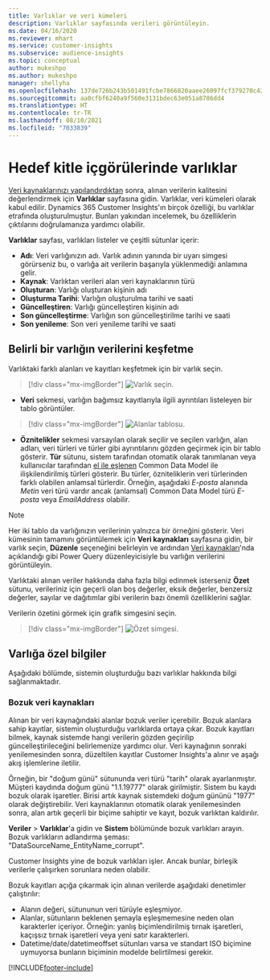 ```yaml
---
title: Varlıklar ve veri kümeleri
description: Varlıklar sayfasında verileri görüntüleyin.
ms.date: 04/16/2020
ms.reviewer: mhart
ms.service: customer-insights
ms.subservice: audience-insights
ms.topic: conceptual
author: mukeshpo
ms.author: mukeshpo
manager: shellyha
ms.openlocfilehash: 137de726b243b501491fcbe7866820aaee26097fcf379270c423c277374ae9a4
ms.sourcegitcommit: aa0cfbf6240a9f560e3131bdec63e051a8786dd4
ms.translationtype: HT
ms.contentlocale: tr-TR
ms.lasthandoff: 08/10/2021
ms.locfileid: "7033839"
---
```

# <a name="entities-in-audience-insights"></a>Hedef kitle içgörülerinde varlıklar

[Veri kaynaklarınızı yapılandırdıktan](data-sources.md) sonra, alınan verilerin kalitesini değerlendirmek için **Varlıklar** sayfasına gidin. Varlıklar, veri kümeleri olarak kabul edilir. Dynamics 365 Customer Insights'ın birçok özelliği, bu varlıklar etrafında oluşturulmuştur. Bunları yakından incelemek, bu özelliklerin çıktılarını doğrulamanıza yardımcı olabilir.

**Varlıklar** sayfası, varlıkları listeler ve çeşitli sütunlar içerir:

- **Adı**: Veri varlığınızın adı. Varlık adının yanında bir uyarı simgesi görürseniz bu, o varlığa ait verilerin başarıyla yüklenmediği anlamına gelir.
- **Kaynak**: Varlıktan verileri alan veri kaynaklarının türü
- **Oluşturan**: Varlığı oluşturan kişinin adı
- **Oluşturma Tarihi**: Varlığın oluşturulma tarihi ve saati
- **Güncelleştiren**: Varlığı güncelleştiren kişinin adı
- **Son güncelleştirme**: Varlığın son güncelleştirilme tarihi ve saati
- **Son yenileme**: Son veri yenileme tarihi ve saati

## <a name="explore-a-specific-entitys-data"></a>Belirli bir varlığın verilerini keşfetme

Varlıktaki farklı alanları ve kayıtları keşfetmek için bir varlık seçin.

> [!div class="mx-imgBorder"]
> ![Varlık seçin.](media/data-manager-entities-data.png "Bir varlık seçin")

- **Veri** sekmesi, varlığın bağımsız kayıtlarıyla ilgili ayrıntıları listeleyen bir tablo görüntüler.

> [!div class="mx-imgBorder"]
> ![Alanlar tablosu.](media/data-manager-entities-fields.PNG "Alanlar tablosu")

- **Öznitelikler** sekmesi varsayılan olarak seçilir ve seçilen varlığın, alan adları, veri türleri ve türler gibi ayrıntılarını gözden geçirmek için bir tablo gösterir. **Tür** sütunu, sistem tarafından otomatik olarak tanımlanan veya kullanıcılar tarafından [el ile eşlenen](map-entities.md) Common Data Model ile ilişkilendirilmiş türleri gösterir. Bu türler, özniteliklerin veri türlerinden farklı olabilen anlamsal türlerdir. Örneğin, aşağıdaki *E-posta* alanında *Metin* veri türü vardır ancak (anlamsal) Common Data Model türü *E-posta* veya *EmailAddress* olabilir.

> [!NOTE]
> Her iki tablo da varlığınızın verilerinin yalnızca bir örneğini gösterir. Veri kümesinin tamamını görüntülemek için **Veri kaynakları** sayfasına gidin, bir varlık seçin, **Düzenle** seçeneğini belirleyin ve ardından [Veri kaynakları](data-sources.md)'nda açıklandığı gibi Power Query düzenleyicisiyle bu varlığın verilerini görüntüleyin.

Varlıktaki alınan veriler hakkında daha fazla bilgi edinmek isterseniz **Özet** sütunu, verileriniz için geçerli olan boş değerler, eksik değerler, benzersiz değerler, sayılar ve dağıtımlar gibi verilerin bazı önemli özelliklerini sağlar.

Verilerin özetini görmek için grafik simgesini seçin.

> [!div class="mx-imgBorder"]
> ![Özet simgesi.](media/data-manager-entities-summary.png "Veri özeti tablosu")

## <a name="entity-specific-information"></a>Varlığa özel bilgiler

Aşağıdaki bölümde, sistemin oluşturduğu bazı varlıklar hakkında bilgi sağlanmaktadır.

### <a name="corrupted-data-sources"></a>Bozuk veri kaynakları

Alınan bir veri kaynağındaki alanlar bozuk veriler içerebilir. Bozuk alanlara sahip kayıtlar, sistemin oluşturduğu varlıklarda ortaya çıkar. Bozuk kayıtları bilmek, kaynak sistemde hangi verilerin gözden geçirilip güncelleştirileceğini belirlemenize yardımcı olur. Veri kaynağının sonraki yenilemesinden sonra, düzeltilen kayıtlar Customer Insights'a alınır ve aşağı akış işlemlerine iletilir. 

Örneğin, bir "doğum günü" sütununda veri türü "tarih" olarak ayarlanmıştır. Müşteri kaydında doğum günü "1.1.19777" olarak girilmiştir. Sistem bu kaydı bozuk olarak işaretler. Birisi artık kaynak sistemdeki doğum gününü "1977" olarak değiştirebilir. Veri kaynaklarının otomatik olarak yenilemesinden sonra, alan artık geçerli bir biçime sahiptir ve kayıt, bozuk varlıktan kaldırılır. 

**Veriler** > **Varlıklar**'a gidin ve **Sistem** bölümünde bozuk varlıkları arayın. Bozuk varlıkların adlandırma şeması: "DataSourceName_EntityName_corrupt".

Customer Insights yine de bozuk varlıkları işler. Ancak bunlar, birleşik verilerle çalışırken sorunlara neden olabilir.

Bozuk kayıtları açığa çıkarmak için alınan verilerde aşağıdaki denetimler çalıştırılır: 

- Alanın değeri, sütununun veri türüyle eşleşmiyor.
- Alanlar, sütunların beklenen şemayla eşleşmemesine neden olan karakterler içeriyor. Örneğin: yanlış biçimlendirilmiş tırnak işaretleri, kaçışsız tırnak işaretleri veya yeni satır karakterleri.
- Datetime/date/datetimeoffset sütunları varsa ve standart ISO biçimine uymuyorsa bunların biçiminin modelde belirtilmesi gerekir.



[!INCLUDE[footer-include](../includes/footer-banner.md)]
